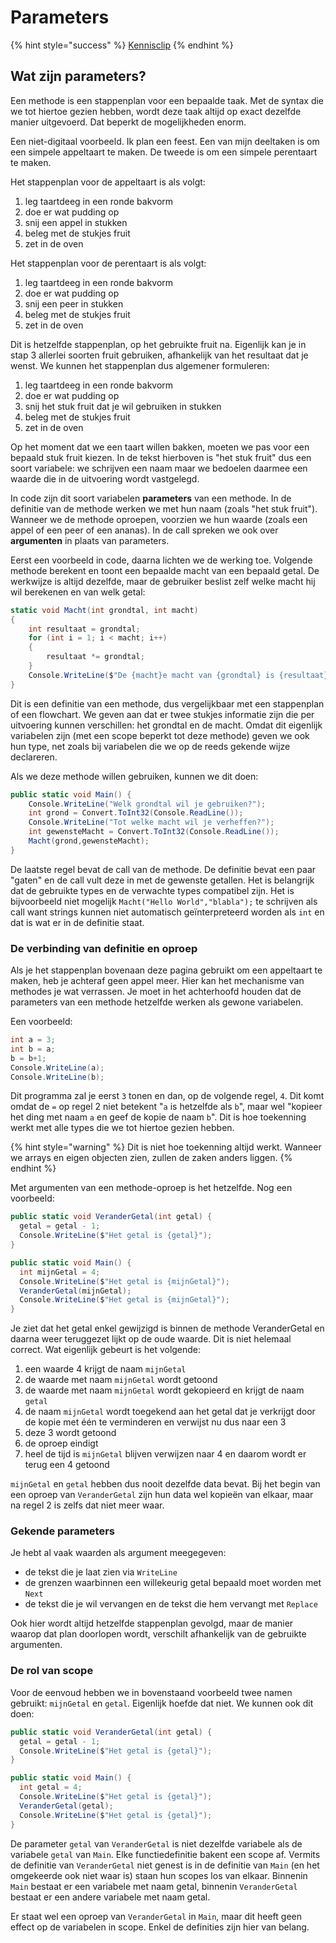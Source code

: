 # Parameters

{% hint style="success" %}
[Kennisclip](https://youtu.be/3T7acLgWgA4)
{% endhint %}

## Wat zijn parameters?

Een methode is een stappenplan voor een bepaalde taak. Met de syntax die we tot hiertoe gezien hebben, wordt deze taak altijd op exact dezelfde manier uitgevoerd. Dat beperkt de mogelijkheden enorm.

Een niet-digitaal voorbeeld. Ik plan een feest. Een van mijn deeltaken is om een simpele appeltaart te maken. De tweede is om een simpele perentaart te maken.

Het stappenplan voor de appeltaart is als volgt:

1. leg taartdeeg in een ronde bakvorm
2. doe er wat pudding op
3. snij een appel in stukken
4. beleg met de stukjes fruit
5. zet in de oven

Het stappenplan voor de perentaart is als volgt:

1. leg taartdeeg in een ronde bakvorm
2. doe er wat pudding op
3. snij een peer in stukken
4. beleg met de stukjes fruit
5. zet in de oven

Dit is hetzelfde stappenplan, op het gebruikte fruit na. Eigenlijk kan je in stap 3 allerlei soorten fruit gebruiken, afhankelijk van het resultaat dat je wenst. We kunnen het stappenplan dus algemener formuleren:

1. leg taartdeeg in een ronde bakvorm
2. doe er wat pudding op
3. snij het stuk fruit dat je wil gebruiken in stukken
4. beleg met de stukjes fruit
5. zet in de oven

Op het moment dat we een taart willen bakken, moeten we pas voor een bepaald stuk fruit kiezen. In de tekst hierboven is "het stuk fruit" dus een soort variabele: we schrijven een naam maar we bedoelen daarmee een waarde die in de uitvoering wordt vastgelegd.

In code zijn dit soort variabelen **parameters** van een methode. In de definitie van de methode werken we met hun naam \(zoals "het stuk fruit"\). Wanneer we de methode oproepen, voorzien we hun waarde \(zoals een appel of een peer of een ananas\). In de call spreken we ook over **argumenten** in plaats van parameters.

Eerst een voorbeeld in code, daarna lichten we de werking toe. Volgende methode berekent en toont een bepaalde macht van een bepaald getal. De werkwijze is altijd dezelfde, maar de gebruiker beslist zelf welke macht hij wil berekenen en van welk getal:

```csharp
static void Macht(int grondtal, int macht)
{
    int resultaat = grondtal;
    for (int i = 1; i < macht; i++)
    {
        resultaat *= grondtal;
    }
    Console.WriteLine($"De {macht}e macht van {grondtal} is {resultaat}");
}
```

Dit is een definitie van een methode, dus vergelijkbaar met een stappenplan of een flowchart. We geven aan dat er twee stukjes informatie zijn die per uitvoering kunnen verschillen: het grondtal en de macht. Omdat dit eigenlijk variabelen zijn \(met een scope beperkt tot deze methode\) geven we ook hun type, net zoals bij variabelen die we op de reeds gekende wijze declareren.

Als we deze methode willen gebruiken, kunnen we dit doen:

```csharp
public static void Main() {
    Console.WriteLine("Welk grondtal wil je gebruiken?");
    int grond = Convert.ToInt32(Console.ReadLine());
    Console.WriteLine("Tot welke macht wil je verheffen?");
    int gewensteMacht = Convert.ToInt32(Console.ReadLine());
    Macht(grond,gewensteMacht);
}
```

De laatste regel bevat de call van de methode. De definitie bevat een paar "gaten" en de call vult deze in met de gewenste getallen. Het is belangrijk dat de gebruikte types en de verwachte types compatibel zijn. Het is bijvoorbeeld niet mogelijk `Macht("Hello World","blabla");` te schrijven als call want strings kunnen niet automatisch geïnterpreteerd worden als `int` en dat is wat er in de definitie staat.

### De verbinding van definitie en oproep

Als je het stappenplan bovenaan deze pagina gebruikt om een appeltaart te maken, heb je achteraf geen appel meer. Hier kan het mechanisme van methodes je wat verrassen. Je moet in het achterhoofd houden dat de parameters van een methode hetzelfde werken als gewone variabelen.

Een voorbeeld:

```csharp
int a = 3;
int b = a;
b = b+1;
Console.WriteLine(a);
Console.WriteLine(b);
```

Dit programma zal je eerst `3` tonen en dan, op de volgende regel, `4`. Dit komt omdat de `=` op regel 2 niet betekent "`a` is hetzelfde als `b`", maar wel "kopieer het ding met naam `a` en geef de kopie de naam `b`". Dit is hoe toekenning werkt met alle types die we tot hiertoe gezien hebben.

{% hint style="warning" %}
Dit is niet hoe toekenning altijd werkt. Wanneer we arrays en eigen objecten zien, zullen de zaken anders liggen.
{% endhint %}

Met argumenten van een methode-oproep is het hetzelfde. Nog een voorbeeld:

```csharp
public static void VeranderGetal(int getal) {
  getal = getal - 1;
  Console.WriteLine($"Het getal is {getal}");
}

public static void Main() {
  int mijnGetal = 4;
  Console.WriteLine($"Het getal is {mijnGetal}");
  VeranderGetal(mijnGetal);
  Console.WriteLine($"Het getal is {mijnGetal}");
}
```

Je ziet dat het getal enkel gewijzigd is binnen de methode VeranderGetal en daarna weer teruggezet lijkt op de oude waarde. Dit is niet helemaal correct. Wat eigenlijk gebeurt is het volgende:

1. een waarde 4 krijgt de naam `mijnGetal`
2. de waarde met naam `mijnGetal` wordt getoond
3. de waarde met naam `mijnGetal` wordt gekopieerd en krijgt de naam `getal`
4. de naam `mijnGetal` wordt toegekend aan het getal dat je verkrijgt door de kopie met één te verminderen en verwijst nu dus naar een 3
5. deze 3 wordt getoond
6. de oproep eindigt
7. heel de tijd is `mijnGetal` blijven verwijzen naar 4 en daarom wordt er terug een 4 getoond

`mijnGetal` en `getal` hebben dus nooit dezelfde data bevat. Bij het begin van een oproep van `VeranderGetal` zijn hun data wel kopieën van elkaar, maar na regel 2 is zelfs dat niet meer waar.

### Gekende parameters

Je hebt al vaak waarden als argument meegegeven:

* de tekst die je laat zien via `WriteLine`
* de grenzen waarbinnen een willekeurig getal bepaald moet worden met `Next`
* de tekst die je wil vervangen en de tekst die hem vervangt met `Replace`

Ook hier wordt altijd hetzelfde stappenplan gevolgd, maar de manier waarop dat plan doorlopen wordt, verschilt afhankelijk van de gebruikte argumenten.

### De rol van scope

Voor de eenvoud hebben we in bovenstaand voorbeeld twee namen gebruikt: `mijnGetal` en `getal`. Eigenlijk hoefde dat niet. We kunnen ook dit doen:

```csharp
public static void VeranderGetal(int getal) {
  getal = getal - 1;
  Console.WriteLine($"Het getal is {getal}");
}

public static void Main() {
  int getal = 4;
  Console.WriteLine($"Het getal is {getal}");
  VeranderGetal(getal);
  Console.WriteLine($"Het getal is {getal}");
}
```

De parameter `getal` van `VeranderGetal` is niet dezelfde variabele als de variabele `getal` van `Main`. Elke functiedefinitie bakent een scope af. Vermits de definitie van `VeranderGetal` niet genest is in de definitie van `Main` \(en het omgekeerde ook niet waar is\) staan hun scopes los van elkaar. Binnenin `Main` bestaat er een variabele met naam getal, binnenin `VeranderGetal` bestaat er een andere variabele met naam getal.

Er staat wel een oproep van `VeranderGetal` in `Main`, maar dit heeft geen effect op de variabelen in scope. Enkel de definities zijn hier van belang.

